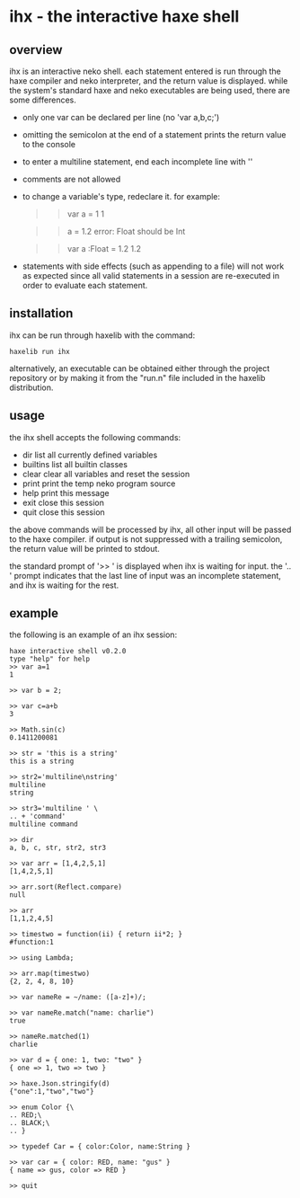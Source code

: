 ihx - the interactive haxe shell
================================

overview
--------

ihx is an interactive neko shell.  each statement entered is run
through the haxe compiler and neko interpreter, and the return value
is displayed.  while the system's standard haxe and neko executables
are being used, there are some differences.

- only one var can be declared per line (no 'var a,b,c;')

- omitting the semicolon at the end of a statement prints the return
  value to the console

- to enter a multiline statement, end each incomplete line with '\'

- comments are not allowed

- to change a variable's type, redeclare it.  for example:

    >> var a = 1
    1
    
    >> a = 1.2
    error: Float should be Int

    >> var a :Float = 1.2
    1.2

- statements with side effects (such as appending to a file) will not
  work as expected since all valid statements in a session are
  re-executed in order to evaluate each statement.

installation
------------

ihx can be run through haxelib with the command:

    haxelib run ihx

alternatively, an executable can be obtained either through the
project repository or by making it from the "run.n" file included in
the haxelib distribution.


usage
-----

the ihx shell accepts the following commands:

- dir      list all currently defined variables
- builtins list all builtin classes
- clear    clear all variables and reset the session
- print    print the temp neko program source
- help     print this message
- exit     close this session
- quit     close this session

the above commands will be processed by ihx, all other input will be
passed to the haxe compiler.  if output is not suppressed with a
trailing semicolon, the return value will be printed to stdout.

the standard prompt of '>> ' is displayed when ihx is waiting for
input.  the '.. ' prompt indicates that the last line of input was an
incomplete statement, and ihx is waiting for the rest.


example
-------

the following is an example of an ihx session:

    haxe interactive shell v0.2.0
    type "help" for help
    >> var a=1
    1

    >> var b = 2;

    >> var c=a+b
    3

    >> Math.sin(c)
    0.1411200081

    >> str = 'this is a string'
    this is a string

    >> str2='multiline\nstring'
    multiline
    string

    >> str3='multiline ' \
    .. + 'command'
    multiline command

    >> dir
    a, b, c, str, str2, str3

    >> var arr = [1,4,2,5,1]
    [1,4,2,5,1]

    >> arr.sort(Reflect.compare)
    null

    >> arr
    [1,1,2,4,5]

    >> timestwo = function(ii) { return ii*2; }
    #function:1

    >> using Lambda;

    >> arr.map(timestwo)
    {2, 2, 4, 8, 10}

    >> var nameRe = ~/name: ([a-z]+)/;

    >> var nameRe.match("name: charlie")
    true

    >> nameRe.matched(1)
    charlie

    >> var d = { one: 1, two: "two" }
    { one => 1, two => two }

    >> haxe.Json.stringify(d)
    {"one":1,"two","two"}

    >> enum Color {\
    .. RED;\
    .. BLACK;\
    .. }

    >> typedef Car = { color:Color, name:String }

    >> var car = { color: RED, name: "gus" }
    { name => gus, color => RED }

    >> quit


